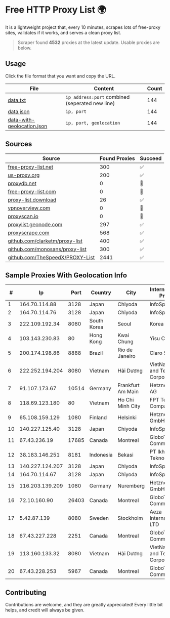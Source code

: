 
# Free HTTP Proxy List 🌍

It is a lightweight project that, every 10 minutes, scrapes lots of free-proxy sites, validates if it works, and serves a clean proxy list.


> Scraper found **4532** proxies at the latest update. Usable proxies are below.

## Usage

Click the file format that you want and copy the URL.


|File|Content|Count|
|----|-------|-----|
|[data.txt](https://raw.githubusercontent.com/themiralay/Proxy-List-World/master/data.txt)|`ip_address:port` combined (seperated new line)|144|
|[data.json](https://raw.githubusercontent.com/themiralay/Proxy-List-World/master/data.json)|`ip, port`|144|
|[data-with-geolocation.json](https://raw.githubusercontent.com/themiralay/Proxy-List-World/master/data-with-geolocation.json)|`ip, port, geolocation`|144|

## Sources

|Source|Found Proxies|Succeed|
|------|-------------|-------|
|[free-proxy-list.net](https://free-proxy-list.net)|300|✅|
|[us-proxy.org](https://www.us-proxy.org)|200|✅|
|[proxydb.net](http://proxydb.net)|0|🚫|
|[free-proxy-list.com](https://free-proxy-list.com/?page=&port=&type%5B%5D=http&type%5B%5D=https&up_time=0&search=Search)|0|🚫|
|[proxy-list.download](https://www.proxy-list.download/HTTP)|26|✅|
|[vpnoverview.com](https://vpnoverview.com/privacy/anonymous-browsing/free-proxy-servers)|0|🚫|
|[proxyscan.io](https://www.proxyscan.io)|0|🚫|
|[proxylist.geonode.com](https://proxylist.geonode.com/api/proxy-list?limit=300&page=1&sort_by=lastChecked&sort_type=desc&protocols=http,https)|297|✅|
|[proxyscrape.com](https://api.proxyscrape.com/v2/?request=displayproxies&protocol=http&timeout=10000&country=all&ssl=all&anonymity=all)|568|✅|
|[github.com/clarketm/proxy-list](https://raw.githubusercontent.com/clarketm/proxy-list/master/proxy-list-raw.txt)|400|✅|
|[github.com/monosans/proxy-list](https://raw.githubusercontent.com/monosans/proxy-list/main/proxies/http.txt)|300|✅|
|[github.com/TheSpeedX/PROXY-List](https://raw.githubusercontent.com/TheSpeedX/PROXY-List/master/http.txt)|2441|✅|


## Sample Proxies With Geolocation Info

|#|Ip|Port|Country|City|Internet Service Provider|
|-|--|----|-------|----|-------------------------|
|1|164.70.114.88|3128|Japan|Chiyoda|InfoSphere|
|2|164.70.114.76|3128|Japan|Chiyoda|InfoSphere|
|3|222.109.192.34|8080|South Korea|Seoul|Korea Telecom|
|4|103.143.230.83|80|Hong Kong|Kwai Chung|Yisu Cloud LTD|
|5|200.174.198.86|8888|Brazil|Rio de Janeiro|Claro S.A|
|6|222.252.194.204|8080|Vietnam|Hải Dương|VietNam Post and Telecom Corporation|
|7|91.107.173.67|10514|Germany|Frankfurt Am Main|Hetzner Online AG|
|8|118.69.123.180|80|Vietnam|Ho Chi Minh City|FPT Telecom Company|
|9|65.108.159.129|1080|Finland|Helsinki|Hetzner Online GmbH|
|10|140.227.125.40|3128|Japan|Chiyoda|InfoSphere|
|11|67.43.236.19|17685|Canada|Montreal|GloboTech Communications|
|12|38.183.146.251|8181|Indonesia|Bekasi|PT Ikhlas Cipta Teknologi|
|13|140.227.124.207|3128|Japan|Chiyoda|InfoSphere|
|14|164.70.114.67|3128|Japan|Chiyoda|InfoSphere|
|15|116.203.139.209|1080|Germany|Nuremberg|Hetzner Online GmbH|
|16|72.10.160.90|26403|Canada|Montreal|GloboTech Communications|
|17|5.42.87.139|8080|Sweden|Stockholm|Aeza International LTD|
|18|67.43.227.228|2251|Canada|Montreal|GloboTech Communications|
|19|113.160.133.32|8080|Vietnam|Hải Dương|VietNam Post and Telecom Corporation|
|20|67.43.228.253|5967|Canada|Montreal|GloboTech Communications|



## Contributing

Contributions are welcome, and they are greatly appreciated! Every
little bit helps, and credit will always be given.

